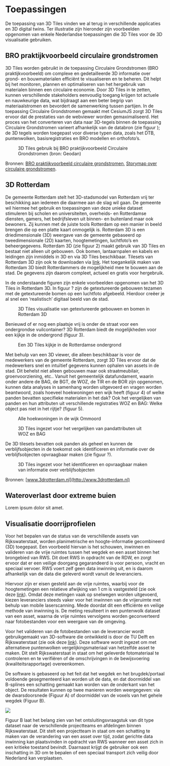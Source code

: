 # Toepassingen

De toepassing van 3D Tiles vinden we al terug in verschillende applicaties en 3D digital twins. Ter illustratie zijn hieronder zijn voorbeelden opgenomen van enkele Nederlandse toepassingen die 3D Tiles voor de 3D visualisatie gebruiken.

## BRO praktijkvoorbeeld circulaire grondstromen 
3D Tiles worden gebruikt in de toepassing Circulaire Grondstromen (BRO praktijkvoorbeeld) om complexe en gedetailleerde 3D informatie over grond- en bouwmaterialen efficiënt te visualiseren en te beheren. Dit helpt bij het monitoren, plannen en optimaliseren van het hergebruik van materialen binnen een circulaire economie. Door 3D Tiles in te zetten, kunnen verschillende stakeholders eenvoudig toegang krijgen tot actuele en nauwkeurige data, wat bijdraagt aan een beter begrip van materiaalstromen en bevordert de samenwerking tussen partijen. 
In de toepassing Circulaire Grondstromen gemaakt met CesiumJS zorgt 3D Tiles ervoor dat de prestaties van de webviewer worden gemaximaliseerd. Het proces van het converteren van data naar 3D-tegels binnen de toepassing Circulaire Grondstromen varieert afhankelijk van de databron (zie figuur ); de 3D tegels worden toegepast voor diverse typen data, zoals het DTB, puntenwolken, basisregistraties en BRO modellen en orthofoto’s. 

<figure id="Figuur_1"> 
<a href="media/image1.png" target="_blank"><img src="media/image1.png" alt=""></a>
<figcaption>3D Tiles gebruik bij BRO praktijkvoorbeeld Circulaire Grondstromen (bron: Geodan)</figcaption>
</figure>

Bronnen: [BRO praktijkvoorbeeld circulaire grondstromen](https://basisregistratieondergrond.nl/doe-mee/begin-dag-bro-tje/bro-tjes-2024/11-januari-2024/datagedreven-duurzamer-her-gebruik-grond/), [Storymap over circulaire grondstromen](https://grondstromen.beta.geodan.nl/?story=circulaire%20grondstromen).

## 3D Rotterdam

De gemeente Rotterdam stelt het 3D-stadsmodel van Rotterdam vrij ter beschikking aan iedereen die daarmee aan de slag wil gaan. De gemeente wil hiermee het gebruik en toepassingen van deze unieke dataset stimuleren bij scholen en universiteiten, overheids- en Rotterdamse diensten, gamers, het bedrijfsleven uit binnen- en buitenland maar ook bewoners. Zij kunnen met de juiste tools Rotterdam op een manier in beeld brengen die op een platte kaart onmogelijk is. Rotterdam 3D is een driedimensionale (3D) weergave van de gemeente gebaseerd op tweedimensionale (2D) kaarten, hoogtemetingen, luchtfoto’s en beheergegevens. Rotterdam 3D (zie figuur 2) maakt gebruik van 3D Tiles en bestaat niet alleen uit gebouwen. Ook bomen, lantaarnpalen en kabels en leidingen zijn inmiddels in 3D en via 3D Tiles beschikbaar. Tilesets van Rotterdam 3D zijn ook te downloaden via [link](https://3dtilesnederland.nl). Het toegankelijk maken van Rotterdam 3D biedt Rotterdammers de mogelijkheid mee te bouwen aan de stad. De gegevens zijn daarom compleet, actueel en gratis voor hergebruik.

In de onderstaande figuren zijn enkele voorbeelden opgenomen van het 3D Tiles in Rotterdam 3D. In figuur ? zijn de getextureerde gebouwen tezamen met de getextureerde bomen op een luchtfoto afgebeeld. Hierdoor creëer je al snel een ‘realistisch’ digitaal beeld van de stad.

<figure id="Figuur_2"> 
<a href="media/rotterdam image1.png" target="_blank"><img src="media/rotterdam image1.png" alt=""></a>
<figcaption>3D Tiles visualisatie van getextureerde gebouwen en bomen in Rotterdam 3D</figcaption>
</figure>

Benieuwd of er nog een plaatsje vrij is onder de straat voor een ondergrondse vuilcontainer? 3D Rotterdam biedt de mogelijkheden voor een kijkje in de ondergrond (figuur 3).

<figure id="Figuur_3"> 
<a href="media/rotterdam image2.png" target="_blank"><img src="media/rotterdam image2.png" alt=""></a>
<figcaption>Een 3D Tiles kijkje in de Rotterdamse ondergrond</figcaption>
</figure>

Met behulp van een 3D viewer, die alleen beschikbaar is voor de medewerkers van de gemeente Rotterdam, zorgt 3D Tiles ervoor dat de medewerkers snel en intuïtief gegevens kunnen ophalen van assets in de stad. Dit behelst niet alleen gebouwen maar ook straatmeubilair, groenvoorziening, etc.. Vanuit het gemeentelijk datafundament, waarin onder andere de BAG, de BGT, de WOZ, de TIR en de BOR zijn opgenomen, kunnen data analyses in samenhang worden uitgevoerd en vragen worden beantwoord, zoals hoeveel hoekwoningen een wijk heeft (figuur 4) of welke panden bevatten specifieke materialen in het dak? Ook het vergelijken van panden en hun attributen uit verschillende registraties WOZ en BAG: Welke object pas niet in het rijtje? (figuur 5). 

<figure id="Figuur_4"> 
<a href="media/rotterdam image3.png" target="_blank"><img src="media/rotterdam image3.png" alt=""></a>
<figcaption>Alle hoekwoningen in de wijk Ommoord</figcaption>
</figure>

<figure id="Figuur_5"> 
<a href="media/rotterdam image4.png" target="_blank"><img src="media/rotterdam image4.png" alt=""></a>
<figcaption>3D Tiles ingezet voor het vergelijken van pandattributen uit WOZ en BAG</figcaption>
</figure>

De 3D tilesets bevatten ook panden als geheel en kunnen de verblijfsobjecten in de toekomst ook identificeren en informatie over de verblijfsobjecten opvraagbaar maken (zie figuur ?).

<figure id="Figuur_6"> 
<a href="media/rotterdam image5.png" target="_blank"><img src="media/rotterdam image5.png" alt=""></a>
<figcaption>3D Tiles ingezet voor het identificeren en opvraagbaar maken van informatie over verblijfsobjecten</figcaption>
</figure>

Bronnen: [www.3drotterdam.nl](http://www.3drotterdam.nl)

## Wateroverlast door extreme buien

Lorem ipsum dolor sit amet.

## Visualisatie doorrijprofielen

Voor het bepalen van de status van de verschillende assets van Rijkswaterstaat,
worden planimetrische en hoogte-informatie gecombineerd (3D) toegepast. Een
voorbeeld hiervan is het schouwen, inwinnen en valideren van de vrije ruimtes
tussen het wegdek en een asset binnen het brongebied van RWS. Dit doet RWS in
opdracht van de RDW, en zorgt ervoor dat er een veilige doorgang gegarandeerd is
voor persoon, vracht en speciaal vervoer. RWS voert zelf geen data inwinning
uit, en is daarom afhankelijk van de data die geleverd wordt vanuit de
leveranciers.

Hiervoor zijn er eisen gesteld aan de vrije ruimtes, waarbij voor de
hoogtemetingen een relatieve afwijking van 1 cm is vastgesteld (zie ook deze
[link](https://www.rijkswaterstaat.nl/zakelijk/zakendoen-met-rijkswaterstaat/werkwijzen/werkwijze-in-gww/data-eisen-rijkswaterstaatcontracten/doorrijprofielen)).
Omdat deze metingen vaak op snelwegen worden uitgevoerd, kiezen leveranciers
steeds vaker voor het inwinnen van de vrijeruimte met behulp van mobile
laserscanning. Mede doordat dit een efficiënte en veilige methode van inwinning
is. De meting resulteert in een puntenwolk dataset van een asset, waarna de
vrije ruimtes vervolgens worden geconverteerd naar fotobestanden voor een
weergave van de omgeving.

Voor het valideren van de fotobestanden van de leverancier wordt gebruikgemaakt
van 3D-software die ontwikkeld is door de TU Delft en Rijkswaterstaat (zie ook
deze
[link](http://resolver.tudelft.nl/uuid:ca9254d6-0f7b-4999-b62a-763eb5c95397)).
Deze software wordt ingezet om met alternatieve puntenwolken
vergelijkingsmateriaal van hetzelfde asset te maken. Dit stelt Rijkswaterstaat
in staat om het geleverde fotomateriaal te controleren en te verifiëren of de
omschrijvingen in de bewijsvoering (kwaliteitsrapportage) overeenkomen.

De software is gebaseerd op het feit dat het wegdek en het brugdek/portaal
voldoende gesegmenteerd kan worden uit de data, en dat doormiddel van B-splines
een schatting gemaakt kan worden van de onderkant van het object. De resultaten
kunnen op twee manieren worden weergegeven: via de dwarsdoorsnede (Figuur A) of
doormiddel van de voxels van het gehele wegdek (Figuur B).

![](media/726ce491e4eb25da71ea0c1ec6e1d99c.png)

Figuur B laat het belang zien van het ontsluitingsvraagstuk van dit type dataset
naar de verschillende projectteams en afdelingen binnen Rijkswaterstaat. Dit
stelt een projectteam in staat om een schatting te maken van de verandering van
een asset over tijd, zodat gerichte data inwinning kan plaatsvinden in opdracht
van RWS wanneer een asset zich in een kritieke toestand bevindt. Daarnaast
krijgt de gebruiker ook een inschatting in 3D om te bepalen of een speciaal
transport zich veilig door Nederland kan verplaatsen.
